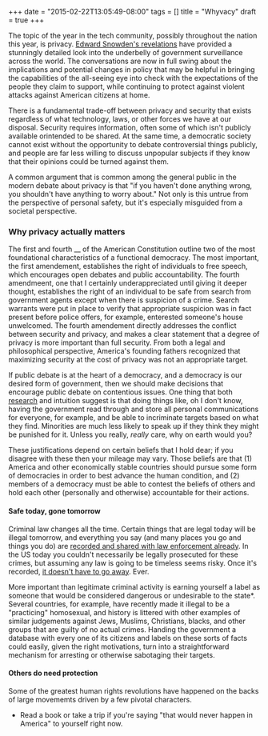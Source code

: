 +++
date = "2015-02-22T13:05:49-08:00"
tags = []
title = "Whyvacy"
draft = true
+++

The topic of the year in the tech community, possibly throughout the nation this year, is privacy. [Edward Snowden's revelations](http://www.theguardian.com/world/the-nsa-files) have provided a stunningly detailed look into the underbelly of government surveillance across the world. The conversations are now in full swing about the implications and potential changes in policy that may be helpful in bringing the capabilities of the all-seeing eye into check with the expectations of the people they claim to support, while continuing to protect against violent attacks against American citizens at home.

There is a fundamental trade-off between privacy and security that exists regardless of what technology, laws, or other forces we have at our disposal. Security requires information, often some of which isn't publicly available orintended to be shared. At the same time, a democratic society cannot exist without the opportunity to debate controversial things publicly, and people are far less willing to discuss unpopular subjects if they know that their opinions could be turned against them.

A common argument that is common among the general public in the modern debate about privacy is that "if you haven't done anything wrong, you shouldn't have anything to worry about." Not only is this untrue from the perspective of personal safety, but it's especially misguided from a societal perspective.

### Why privacy actually matters
The first and fourth __ of the American Constitution outline two of the most foundational characteristics of a functional democracy. The most important, the first amendement, establishes the right of individuals to free speech, which encourages open debates and public accountability. The fourth amendmeent, one that I certainly underappreciated until giving it deeper thought, establishes the right of an individual to be safe from search from government agents except when there is suspicion of a crime. Search warrants were put in place to verify that appropriate suspicion was in fact present before police offers, for example, enterested someone's house unwelcomed. The fourth amendement directly addresses the conflict between security and privacy, and makes a clear statement that a degree of privacy is more important than full security. From both a legal and philosophical perspective, America's founding fathers recognized that maximizing security at the cost of privacy was not an appropriate target.

If public debate is at the heart of a democracy, and a democracy is our desired form of government, then we should make decisions that encourage public debate on contentious issues. One thing that both [research](TODO://HUMAN-BEHAVIOR-UNDER-SURVEILLANCE) and intuition suggest is that doing things like, oh I don't know, having the government read through and store all personal communications for everyone, for example, and be able to incriminate targets based on what they find. Minorities are much less likely to speak up if they think they might be punished for it. Unless you really, *really* care, why on earth would you?

These justifications depend on certain beliefs that I hold dear; if you disagree with these then your mileage may vary. Those beliefs are that (1) America and other economically stable countries should pursue some form of democracies in order to best advance the human condition, and (2) members of a democracy must be able to contest the beliefs of others and hold each other (personally and otherwise) accountable for their actions.  

#### Safe today, gone tomorrow
Criminal law changes all the time. Certain things that are legal today will be illegal tomorrow, and everything you say (and many places you go and things you do) are [recorded and shared with law enforcement already](TODO://NSA-SHARING-WITH-CIA). In the US today you couldn't necessarily be legally prosecuted for these crimes, but assuming any law is going to be timeless seems risky. Once it's recorded, [it doesn't have to go away](StorageIsTheStart). Ever.

More important than legitimate criminal activity is earning yourself a label as someone that would be considered dangerous or undesirable to the state*. Several countries, for example, have recently made it illegal to be a "practicing" homosexual, and history is littered with other examples of similar judgements against Jews, Muslims, Christians, blacks, and other groups that are guilty of no actual crimes. Handing the government a database with every one of its citizens and labels on these sorts of facts could easily, given the right motivations, turn into a straightforward mechanism for arresting or otherwise sabotaging their targets.

#### Others do need protection
Some of the greatest human rights revolutions have happened on the backs of large movememts driven by a few pivotal characters.


* Read a book or take a trip if you're saying "that would never happen in America" to yourself right now.
